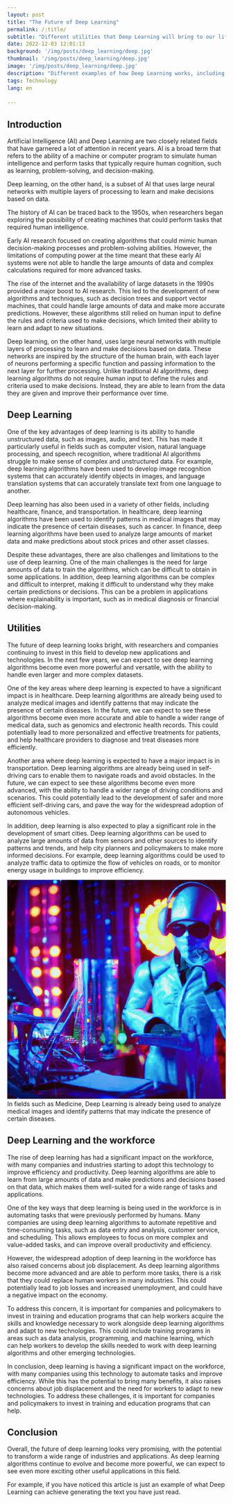 ```yaml
---
layout: post
title: "The Future of Deep Learning"
permalink: /:title/
subtitle: "Different utilities that Deep Learning will bring to our life"
date: 2022-12-03 12:01:13
background: '/img/posts/deep_learning/deep.jpg'
thumbnail: '/img/posts/deep_learning/deep.jpg'
image: '/img/posts/deep_learning/deep.jpg'
description: "Different examples of how Deep Learning works, including some cases such as this article"
tags: Technology
lang: en

---
```


## Introduction

<div class="text-article">
Artificial Intelligence (AI) and Deep Learning are two closely related fields that have garnered a lot of attention in
recent years. AI is a broad term that refers to the ability of a machine or computer program to simulate human
intelligence and perform tasks that typically require human cognition, such as learning, problem-solving, and
decision-making.</div>

Deep learning, on the other hand, is a subset of AI that uses large neural networks with multiple layers of processing
to learn and make decisions based on data.

The history of AI can be traced back to the 1950s, when researchers began exploring the possibility of creating machines
that could perform tasks that required human intelligence.

Early AI research focused on creating algorithms that could mimic human decision-making processes and problem-solving
abilities. However, the limitations of computing power at the time meant that these early AI systems were not able to
handle the large amounts of data and complex calculations required for more advanced tasks.

The rise of the internet and the availability of large datasets in the 1990s provided a major boost to AI research. This
led to the development of new algorithms and techniques, such as decision trees and support vector machines, that could
handle large amounts of data and make more accurate predictions. However, these algorithms still relied on human input
to define the rules and criteria used to make decisions, which limited their ability to learn and adapt to new
situations.

Deep learning, on the other hand, uses large neural networks with multiple layers of processing to learn and make
decisions based on data. These networks are inspired by the structure of the human brain, with each layer of neurons
performing a specific function and passing information to the next layer for further processing. Unlike traditional AI
algorithms, deep learning algorithms do not require human input to define the rules and criteria used to make decisions.
Instead, they are able to learn from the data they are given and improve their performance over time.

## Deep Learning

One of the key advantages of deep learning is its ability to handle unstructured data, such as images, audio, and text.
This has made it particularly useful in fields such as computer vision, natural language processing, and speech
recognition, where traditional AI algorithms struggle to make sense of complex and unstructured data. For example, deep
learning algorithms have been used to develop image recognition systems that can accurately identify objects in images,
and language translation systems that can accurately translate text from one language to another.

Deep learning has also been used in a variety of other fields, including healthcare, finance, and transportation. In
healthcare, deep learning algorithms have been used to identify patterns in medical images that may indicate the
presence of certain diseases, such as cancer. In finance, deep learning algorithms have been used to analyze large
amounts of market data and make predictions about stock prices and other asset classes.

Despite these advantages, there are also challenges and limitations to the use of deep learning. One of the main
challenges is the need for large amounts of data to train the algorithms, which can be difficult to obtain in some
applications. In addition, deep learning algorithms can be complex and difficult to interpret, making it difficult to
understand why they make certain predictions or decisions. This can be a problem in applications where explainability is
important, such as in medical diagnosis or financial decision-making.

## Utilities

The future of deep learning looks bright, with researchers and companies continuing to invest in this field to develop
new applications and technologies. In the next few years, we can expect to see deep learning algorithms become even more
powerful and versatile, with the ability to handle even larger and more complex datasets.

One of the key areas where deep learning is expected to have a significant impact is in healthcare. Deep learning
algorithms are already being used to analyze medical images and identify patterns that may indicate the presence of
certain diseases. In the future, we can expect to see these algorithms become even more accurate and able to handle a
wider range of medical data, such as genomics and electronic health records. This could potentially lead to more
personalized and effective treatments for patients, and help healthcare providers to diagnose and treat diseases more
efficiently.

Another area where deep learning is expected to have a major impact is in transportation. Deep learning algorithms are
already being used in self-driving cars to enable them to navigate roads and avoid obstacles. In the future, we can
expect to see these algorithms become even more advanced, with the ability to handle a wider range of driving conditions
and scenarios. This could potentially lead to the development of safer and more efficient self-driving cars, and pave
the way for the widespread adoption of autonomous vehicles.

In addition, deep learning is also expected to play a significant role in the development of smart cities. Deep learning
algorithms can be used to analyze large amounts of data from sensors and other sources to identify patterns and trends,
and help city planners and policymakers to make more informed decisions. For example, deep learning algorithms could be
used to analyze traffic data to optimize the flow of vehicles on roads, or to monitor energy usage in buildings to
improve efficiency.

<p>
    <img class="img-fluid" src="/img/posts/deep_learning/surgeon.jpg" alt="Medicine and Deep Learning">
    <span class="caption text-muted">In fields such as Medicine, Deep Learning is already being used to analyze medical images and identify patterns that may indicate the presence of certain diseases.</span>
</p>

## Deep Learning and the workforce

The rise of deep learning has had a significant impact on the workforce, with many companies and industries starting to
adopt this technology to improve efficiency and productivity. Deep learning algorithms are able to learn from large
amounts of data and make predictions and decisions based on that data, which makes them well-suited for a wide range of
tasks and applications.

One of the key ways that deep learning is being used in the workforce is in automating tasks that were previously
performed by humans. Many companies are using deep learning algorithms to automate repetitive and time-consuming tasks,
such as data entry and analysis, customer service, and scheduling. This allows employees to focus on more complex and
value-added tasks, and can improve overall productivity and efficiency.

However, the widespread adoption of deep learning in the workforce has also raised concerns about job displacement. As
deep learning algorithms become more advanced and are able to perform more tasks, there is a risk that they could
replace human workers in many industries. This could potentially lead to job losses and increased unemployment, and
could have a negative impact on the economy.

To address this concern, it is important for companies and policymakers to invest in training and education programs
that can help workers acquire the skills and knowledge necessary to work alongside deep learning algorithms and adapt to
new technologies. This could include training programs in areas such as data analysis, programming, and machine
learning, which can help workers to develop the skills needed to work with deep learning algorithms and other emerging
technologies.

In conclusion, deep learning is having a significant impact on the workforce, with many companies using this technology
to automate tasks and improve efficiency. While this has the potential to bring many benefits, it also raises concerns
about job displacement and the need for workers to adapt to new technologies. To address these challenges, it is
important for companies and policymakers to invest in training and education programs that can help.

## Conclusion

Overall, the future of deep learning looks very promising, with the potential to transform a wide range of industries
and applications. As deep learning algorithms continue to evolve and become more powerful, we can expect to see even
more exciting other useful applications in this field.

For example, if you have noticed this article is just an example of what Deep Learning can achieve generating the text you have just read.
